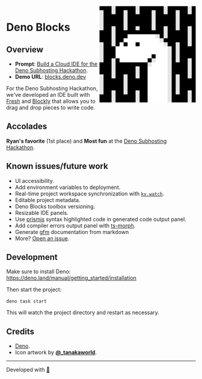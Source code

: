 <img align="right" src="static/deno-blocks-icon.gif" width="256px" title="Credit: @_tanakaworld">

# Deno Blocks

## Overview

- **Prompt**:
  [Build a Cloud IDE for the Deno Subhosting Hackathon](https://deno.com/blog/subhosting-hackathon).
- **Demo URL**: [blocks.deno.dev](https://blocks.deno.dev)

For the Deno Subhosting Hackathon, we've developed an IDE built with
[Fresh](https://github.com/denoland/fresh) and
[Blockly](https://github.com/google/blockly) that allows you to drag and drop
pieces to write code.

## Accolades

**Ryan's favorite** (1st place) and **Most fun** at the
[Deno Subhosting Hackathon](https://deno.com/blog/subhosting-hackathon#winning-submissions).

## Known issues/future work

- UI accessibility.
- Add environment variables to deployment.
- Real-time project workspace synchronization with
  [`kv.watch`](https://deno.com/blog/kv-watch).
- Editable project metadata.
- Deno Blocks toolbox versioning.
- Resizable IDE panels.
- Use [prismjs](https://prismjs.com/) syntax highlighted code in generated code
  output panel.
- Add compiler errors output panel with
  [ts-morph](https://github.com/dsherret/ts-morph).
- Generate [gfm](https://deno.land/x/gfm) documentation from markdown
- More? [Open an issue](https://github.com/FartLabs/deno_blocks/issues/new).

## Development

Make sure to install Deno:
<https://deno.land/manual/getting_started/installation>

Then start the project:

```
deno task start
```

This will watch the project directory and restart as necessary.

## Credits

- [Deno](https://deno.land/).
- Icon artwork by [**@_tanakaworld**](https://twitter.com/_tanakaworld).

---

Developed with [🦕](https://deno.land/)
